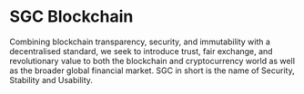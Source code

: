 # SGC Blockchain

Combining blockchain transparency, security, and immutability with a decentralised standard, we seek to introduce trust, fair exchange, and revolutionary value to both the blockchain and cryptocurrency world as well as the broader global financial market.
SGC in short is the name of Security, Stability and Usability.

